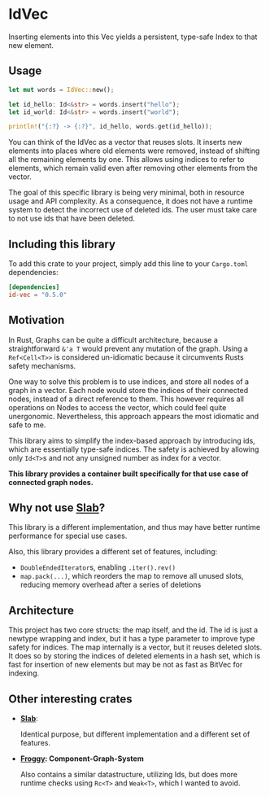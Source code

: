 # IdVec

Inserting elements into this Vec yields a persistent, 
type-safe Index to that new element.


## Usage

```rust
let mut words = IdVec::new();

let id_hello: Id<&str> = words.insert("hello");
let id_world: Id<&str> = words.insert("world");

println!("{:?} -> {:?}", id_hello, words.get(id_hello));

```


You can think of the IdVec as a vector that 
reuses slots. It inserts new elements into 
places where old elements were removed, 
instead of shifting all the remaining elements by one. 
This allows using indices to refer to elements, which
remain valid even after removing other elements from the vector. 

The goal of this specific library is being very minimal, 
both in resource usage and API complexity. 
As a consequence, it does not have a runtime system to detect the incorrect use of deleted ids. 
The user must take care to not use ids that have been deleted. 

## Including this library

To add this crate to your project, 
simply add this line to your `Cargo.toml` dependencies:

```toml
[dependencies]
id-vec = "0.5.0"
```

## Motivation 

In Rust, Graphs can be quite a difficult architecture, 
because a straightforward `&'a T` would prevent any mutation of the graph. 
Using a `Ref<Cell<T>>` is considered un-idiomatic 
because it circumvents Rusts safety mechanisms.

One way to solve this problem is to use 
indices, and store all nodes of a graph in a vector.
Each node would store the indices of their connected nodes, 
instead of a direct reference to them.
This however requires all operations on Nodes to access the vector, 
which could feel quite unergonomic. Nevertheless, this
approach appears the most idiomatic and safe to me. 

This library aims to simplify the index-based approach by
introducing ids, which are essentially type-safe indices.
The safety is achieved by allowing only `Id<T>`s 
and not any unsigned number as index for a vector. 


__This library provides a container built specifically for that use case of
connected graph nodes.__


## Why not use [Slab](https://github.com/carllerche/slab)?

This library is a different implementation, and thus may have
better runtime performance for special use cases.

Also, this library provides a different set of features, including:
-   `DoubleEndedIterator`s, enabling `.iter().rev()`
-   `map.pack(...)`, which reorders the map to remove all unused slots, 
    reducing memory overhead after a series of deletions

## Architecture

This project has two core structs: the map itself, and the id. 
The id is just a newtype wrapping and index, but it has a type parameter
to improve type safety for indices. The map internally is a vector, 
but it reuses deleted slots. It does so by storing the indices 
of deleted elements in a hash set, which is fast for insertion of new elements 
but may be not as fast as BitVec for indexing. 


## Other interesting crates

- __[Slab](https://github.com/carllerche/slab)__: 

    Identical purpose, but different implementation and a different set of features.

-   __[Froggy](https://github.com/kvark/froggy): Component-Graph-System__

    Also contains a similar datastructure, utilizing Ids, 
    but does more runtime checks using `Rc<T>` and `Weak<T>`, 
    which I wanted to avoid.
